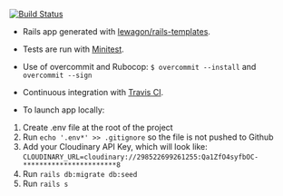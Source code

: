 [![Build Status](https://travis-ci.org/sandrineay/battle_game.svg?branch=master)](https://travis-ci.org/sandrineay/battle_game)

- Rails app generated with [lewagon/rails-templates](https://github.com/lewagon/rails-templates).

- Tests are run with [Minitest](https://github.com/blowmage/minitest-rails).

- Use of overcommit and Rubocop: `$ overcommit --install` and `overcommit --sign`

- Continuous integration with [Travis CI](https://travis-ci.org).

- To launch app locally:
1. Create .env file at the root of the project
2. Run `echo '.env*' >> .gitignore` so the file is not pushed to Github
3. Add your Cloudinary API Key, which will look like: `CLOUDINARY_URL=cloudinary://298522699261255:Qa1ZfO4syfbOC-***********************8`
4. Run `rails db:migrate db:seed`
5. Run `rails s`


